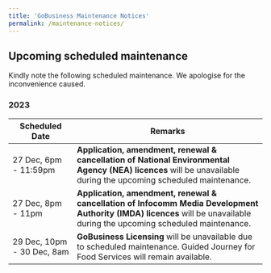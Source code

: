 ```yaml
---
title: 'GoBusiness Maintenance Notices'
permalink: /maintenance-notices/
---
```


## Upcoming scheduled maintenance

Kindly note the following scheduled maintenance. We apologise for the inconvenience caused.

### 2023 

| **Scheduled Date** | **Remarks** |  
|  -----------   | ---------------- |
| 27 Dec, 6pm - 11:59pm | **Application, amendment, renewal & cancellation of National Environmental Agency (NEA) licences** will be unavailable during the upcoming scheduled maintenance. |
| 27 Dec, 8pm - 11pm | **Application, amendment, renewal & cancellation of Infocomm Media Development Authority (IMDA) licences** will be unavailable during the upcoming scheduled maintenance. | 
| 29 Dec, 10pm - 30 Dec, 8am | **GoBusiness Licensing** will be unavailable due to scheduled maintenance. Guided Journey for Food Services will remain available. | 


<script src="/jquery/jquery.min.js"></script>
<script src="/jquery/resize-tables.js"></script>
